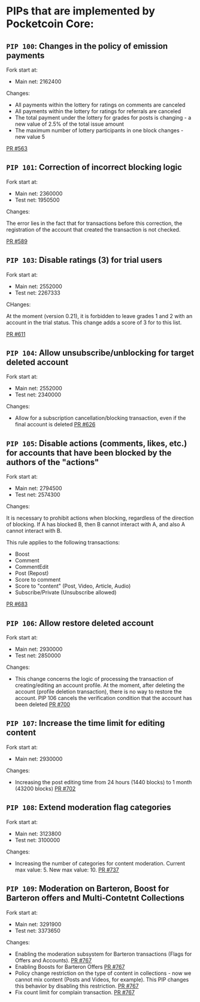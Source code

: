 # PIPs that are implemented by Pocketcoin Core:


## `PIP 100`: Changes in the policy of emission payments

Fork start at:
- Main net: 2162400

Changes:
- All payments within the lottery for ratings on comments are canceled
- All payments within the lottery for ratings for referrals are canceled
- The total payment under the lottery for grades for posts is changing - a new value of 2.5% of the total issue amount
- The maximum number of lottery participants in one block changes - new value 5

[PR #563](https://github.com/pocketnetteam/pocketnet.core/pull/563)

## `PIP 101`: Correction of incorrect blocking logic

Fork start at:
- Main net: 2360000
- Test net: 1950500

Changes:

The error lies in the fact that for transactions before this correction, the registration of the account that created the transaction is not checked.

[PR #589](https://github.com/pocketnetteam/pocketnet.core/pull/589)


## `PIP 103`: Disable ratings (3) for trial users

Fork start at:
- Main net: 2552000
- Test net: 2267333

CHanges:

At the moment (version 0.21), it is forbidden to leave grades 1 and 2 with an account in the trial status. This change adds a score of 3 for to this list.

[PR #611](https://github.com/pocketnetteam/pocketnet.core/pull/611)


## `PIP 104`: Allow unsubscribe/unblocking for target deleted account

Fork start at:
- Main net: 2552000
- Test net: 2340000

Changes:
- Allow for a subscription cancellation/blocking transaction, even if the final account is deleted [PR #626](https://github.com/pocketnetteam/pocketnet.core/pull/626)


## `PIP 105`: Disable actions (comments, likes, etc.) for accounts that have been blocked by the authors of the "actions"

Fork start at:
- Main net: 2794500
- Test net: 2574300

Changes:

It is necessary to prohibit actions when blocking, regardless of the direction of blocking. If A has blocked B, then B cannot interact with A, and also A cannot interact with B.

This rule applies to the following transactions:
- Boost
- Comment
- CommentEdit
- Post (Repost)
- Score to comment
- Score to "content" (Post, Video, Article, Audio)
- Subscribe/Private (Unsubscribe allowed)

[PR #683](https://github.com/pocketnetteam/pocketnet.core/pull/683)


## `PIP 106`: Allow restore deleted account

Fork start at:
- Main net: 2930000
- Test net: 2850000

Changes:
- This change concerns the logic of processing the transaction of creating/editing an account profile. At the moment, after deleting the account (profile deletion transaction), there is no way to restore the account. PIP 106 cancels the verification condition that the account has been deleted [PR #700](https://github.com/pocketnetteam/pocketnet.core/pull/700)


## `PIP 107`: Increase the time limit for editing content

Fork start at:
- Main net: 2930000

Changes:
- Increasing the post editing time from 24 hours (1440 blocks) to 1 month (43200 blocks) [PR #702](https://github.com/pocketnetteam/pocketnet.core/pull/702)


## `PIP 108`: Extend moderation flag categories

Fork start at:
- Main net: 3123800
- Test net: 3100000

Changes:
- Increasing the number of categories for content moderation. Current max value: 5. New max value: 10. [PR #737](https://github.com/pocketnetteam/pocketnet.core/pull/737)


## `PIP 109`: Moderation on Barteron, Boost for Barteron offers and Multi‐Contetnt Collections

Fork start at:
- Main net: 3291900
- Test net: 3373650

Changes:
- Enabling the moderation subsystem for Barteron transactions (Flags for Offers and Accounts). [PR #767](https://github.com/pocketnetteam/pocketnet.core/pull/767)
- Enabling Boosts for Barteron Offers [PR #767](https://github.com/pocketnetteam/pocketnet.core/pull/767)
- Policy change restriction on the type of content in collections - now we cannot mix content (Posts and Videos, for example). This PIP changes this behavior by disabling this restriction. [PR #767](https://github.com/pocketnetteam/pocketnet.core/pull/767)
- Fix count limit for complain transaction. [PR #767](https://github.com/pocketnetteam/pocketnet.core/pull/767)